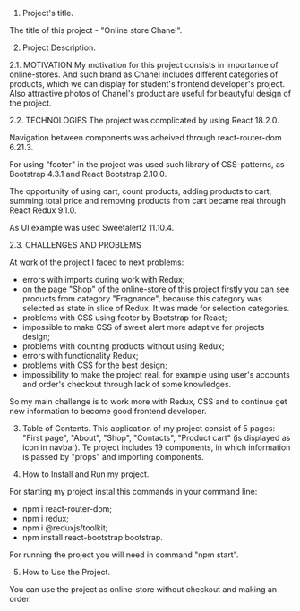 1. Project's title.

The title of this project - "Online store Chanel".

2. Project Description.

2.1. MOTIVATION
 My motivation for this project consists in importance of online-stores.
And such brand as Chanel includes different categories of products, which we can display for student's frontend developer's project.
Also attractive photos of Chanel's product are useful for beautyful design of the project.

2.2. TECHNOLOGIES
The project was complicated by using React 18.2.0.

Navigation between components was acheived through react-router-dom 6.21.3.

For using "footer" in the project was used such library of CSS-patterns, as Bootstrap 4.3.1 and React Bootstrap 2.10.0.

The opportunity of using cart, count products, adding products to cart, summing total price and removing products from cart became real through React Redux 9.1.0. 

As UI example was used Sweetalert2 11.10.4.

2.3. CHALLENGES AND PROBLEMS

At work of the project I faced to next problems:

- errors with imports during work with Redux;
- on the page "Shop" of the online-store of this project firstly you can see products from category "Fragnance",
because this category was selected as state in slice of Redux. It was made for selection categories.
- problems with CSS using footer by Bootstrap for React;
- impossible to make CSS of sweet alert more adaptive for projects design;
- problems with counting products without using Redux;
- errors with functionality Redux;
- problems with CSS for the best design;
- impossibility to make the project real, for example using user's accounts and order's checkout 
through lack of some knowledges.

So my main challenge is to work more with Redux, CSS and to continue get new information to become good frontend developer.

3. Table of Contents.
This application of my project consist of 5 pages: "First page", "About", "Shop", "Contacts", "Product cart" (is displayed as icon in navbar).
Te project includes 19 components, in which information is passed by "props" and importing components.

4. How to Install and Run my project.

For starting my project instal this commands in your command line:

- npm i react-router-dom;
- npm i redux;
- npm i @reduxjs/toolkit;
- npm install react-bootstrap bootstrap.
 
 For running the project you will need in command "npm start".

 5. How to Use the Project.

 You can use the project as online-store without checkout and making an order.